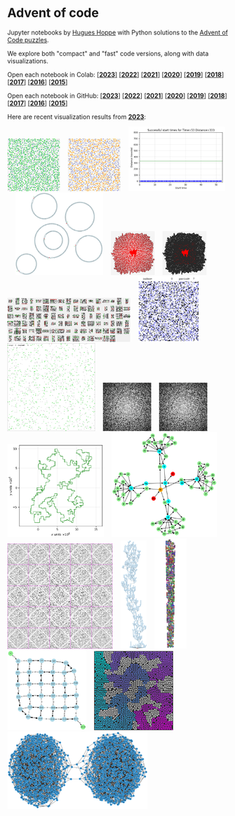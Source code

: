 # Advent of code

Jupyter notebooks by [Hugues Hoppe](http://hhoppe.com/) with Python solutions to the
[Advent of Code puzzles](https://adventofcode.com/).

We explore both "compact" and "fast" code versions, along with data visualizations.

Open each notebook in Colab:
[[**2023**]](https://colab.research.google.com/github/hhoppe/advent_of_code/blob/main/2022/advent_of_code_2023.ipynb)
[[**2022**]](https://colab.research.google.com/github/hhoppe/advent_of_code/blob/main/2022/advent_of_code_2022.ipynb)
[[**2021**]](https://colab.research.google.com/github/hhoppe/advent_of_code/blob/main/2021/advent_of_code_2021.ipynb)
[[**2020**]](https://colab.research.google.com/github/hhoppe/advent_of_code/blob/main/2020/advent_of_code_2020.ipynb)
[[**2019**]](https://colab.research.google.com/github/hhoppe/advent_of_code/blob/main/2019/advent_of_code_2019.ipynb)
[[**2018**]](https://colab.research.google.com/github/hhoppe/advent_of_code/blob/main/2018/advent_of_code_2018.ipynb)
[[**2017**]](https://colab.research.google.com/github/hhoppe/advent_of_code/blob/main/2017/advent_of_code_2017.ipynb)
[[**2016**]](https://colab.research.google.com/github/hhoppe/advent_of_code/blob/main/2016/advent_of_code_2016.ipynb)
[[**2015**]](https://colab.research.google.com/github/hhoppe/advent_of_code/blob/main/2015/advent_of_code_2015.ipynb)

Open each notebook in GitHub:
[[**2023**]](https://github.com/hhoppe/advent_of_code/blob/main/2022/advent_of_code_2023.ipynb)
[[**2022**]](https://github.com/hhoppe/advent_of_code/blob/main/2022/advent_of_code_2022.ipynb)
[[**2021**]](https://github.com/hhoppe/advent_of_code/blob/main/2021/advent_of_code_2021.ipynb)
[[**2020**]](https://github.com/hhoppe/advent_of_code/blob/main/2020/advent_of_code_2020.ipynb)
[[**2019**]](https://github.com/hhoppe/advent_of_code/blob/main/2019/advent_of_code_2019.ipynb)
[[**2018**]](https://github.com/hhoppe/advent_of_code/blob/main/2018/advent_of_code_2018.ipynb)
[[**2017**]](https://github.com/hhoppe/advent_of_code/blob/main/2017/advent_of_code_2017.ipynb)
[[**2016**]](https://github.com/hhoppe/advent_of_code/blob/main/2016/advent_of_code_2016.ipynb)
[[**2015**]](https://github.com/hhoppe/advent_of_code/blob/main/2015/advent_of_code_2015.ipynb)

Here are recent visualization results from
[**2023**](https://github.com/hhoppe/advent_of_code/blob/main/2023/advent_of_code_2023.ipynb):

<img src="2023/results/day03a.png" width="120">&emsp;
<img src="2023/results/day03b.png" width="120">&emsp;
<img src="2023/results/day06.gif" width="220">&emsp;
<img src="2023/results/day07.png" width="200">&emsp;
<img src="2023/results/day10a.png" width="100">&emsp;
<img src="2023/results/day10b.png" width="100">&emsp;
<img src="2023/results/day13.png" width="280">&emsp;
<img src="2023/results/day14.gif" width="140">&emsp;
<img src="2023/results/day16a.gif" width="200">&emsp;
<img src="2023/results/day17a.gif" width="110">&emsp;
<img src="2023/results/day17b.gif" width="110">&emsp;
<img src="2023/results/day18b.png" width="220">&emsp;
<img src="2023/results/day20.png" width="240">&emsp;
<img src="2023/results/day21a.gif" width="240">&emsp;
<img src="2023/results/day22a.png" width="60">&emsp;
<img src="2023/results/day22b.gif" width="72">&emsp;
<img src="2023/results/day23d.png" width="180">&emsp;
<img src="2023/results/day23b.png" width="180">&emsp;
<img src="2023/results/day25.png" width="320">
